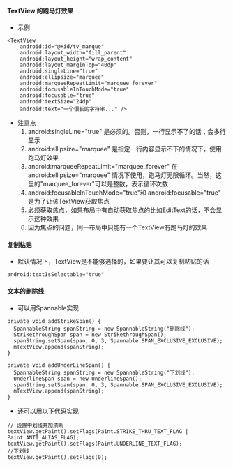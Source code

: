 #### TextView 的跑马灯效果

* 示例
```
<TextView
    android:id="@+id/tv_marque"
    android:layout_width="fill_parent"
    android:layout_height="wrap_content"
    android:layout_marginTop="40dp"
    android:singleLine="true"
    android:ellipsize="marquee"
    android:marqueeRepeatLimit="marquee_forever"
    android:focusableInTouchMode="true"
    android:focusable="true"
    android:textSize="24dp"
    android:text="一个很长的字符串..." />
```

* 注意点
  1. android:singleLine="true" 是必须的。否则，一行显示不了的话；会多行显示
  2. android:ellipsize="marquee" 是指定一行内容显示不下的情况下，使用跑马灯效果
  3. android:marqueeRepeatLimit="marquee_forever" 在 android:ellipsize="marquee" 情况下使用，跑马灯无限循环。当然，这里的"marquee_forever"可以是整数，表示循环次数
  4. android:focusableInTouchMode="true"和 android:focusable="true" 是为了让该TextView获取焦点
  5. 必须获取焦点，如果布局中有自动获取焦点的比如EditText的话，不会显示这种效果
  6. 因为焦点的问题，同一布局中只能有一个TextView有跑马灯的效果

#### 复制粘贴
* 默认情况下，TextView是不能够选择的，如果要让其可以复制粘贴的话
```
android:textIsSelectable="true"
```

#### 文本的删除线
* 可以用Spannable实现

```
private void addStrikeSpan() {  
  SpannableString spanString = new SpannableString("删除线");  
  StrikethroughSpan span = new StrikethroughSpan();  
  spanString.setSpan(span, 0, 3, Spannable.SPAN_EXCLUSIVE_EXCLUSIVE);  
  mTextView.append(spanString);  
}

private void addUnderLineSpan() {  
  SpannableString spanString = new SpannableString("下划线");  
  UnderlineSpan span = new UnderlineSpan();  
  spanString.setSpan(span, 0, 3, Spannable.SPAN_EXCLUSIVE_EXCLUSIVE);  
  mTextView.append(spanString);  
}

```
* 还可以用以下代码实现

```
// 设置中划线并加清晰
textView.getPaint().setFlags(Paint.STRIKE_THRU_TEXT_FLAG | Paint.ANTI_ALIAS_FLAG);
textView.getPaint().setFlags(Paint.UNDERLINE_TEXT_FLAG);
//下划线
textView.getPaint().setFlags(0);
```

